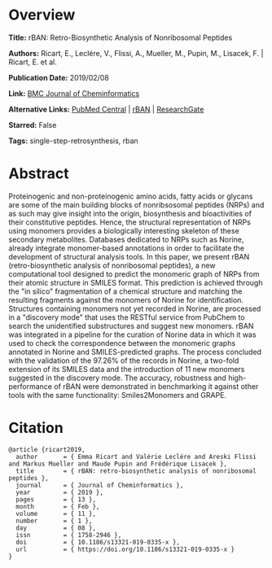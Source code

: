 # Overview
**Title:**
rBAN: Retro-Biosynthetic Analysis of Nonribosomal Peptides

**Authors:**
Ricart, E., Leclére, V., Flissi, A., Mueller, M., Pupin, M., Lisacek, F. |
Ricart, E. et al.

**Publication Date:**
2019/02/08

**Link:**
[BMC Journal of Cheminformatics](https://jcheminf.biomedcentral.com/articles/10.1186/s13321-019-0335-x)

**Alternative Links:**
[PubMed Central](https://pmc.ncbi.nlm.nih.gov/articles/PMC6689883) |
[rBAN](https://norine.univ-lille.fr/rban) |
[ResearchGate](https://www.researchgate.net/publication/330972010_RBAN_Retro-biosynthetic_analysis_of_nonribosomal_peptides)

**Starred:**
False

**Tags:**
single-step-retrosynthesis, rban


# Abstract
Proteinogenic and non-proteinogenic amino acids, fatty acids or glycans are some of the main building blocks of nonribsosomal peptides (NRPs) and as such may give insight into the origin, biosynthesis and bioactivities of their constitutive peptides.
Hence, the structural representation of NRPs using monomers provides a biologically interesting skeleton of these secondary metabolites.
Databases dedicated to NRPs such as Norine, already integrate monomer-based annotations in order to facilitate the development of structural analysis tools.
In this paper, we present rBAN (retro-biosynthetic analysis of nonribosomal peptides), a new computational tool designed to predict the monomeric graph of NRPs from their atomic structure in SMILES format.
This prediction is achieved through the "in silico" fragmentation of a chemical structure and matching the resulting fragments against the monomers of Norine for identification.
Structures containing monomers not yet recorded in Norine, are processed in a "discovery mode" that uses the RESTful service from PubChem to search the unidentified substructures and suggest new monomers.
rBAN was integrated in a pipeline for the curation of Norine data in which it was used to check the correspondence between the monomeric graphs annotated in Norine and SMILES-predicted graphs.
The process concluded with the validation of the 97.26% of the records in Norine, a two-fold extension of its SMILES data and the introduction of 11 new monomers suggested in the discovery mode.
The accuracy, robustness and high-performance of rBAN were demonstrated in benchmarking it against other tools with the same functionality: Smiles2Monomers and GRAPE.


# Citation
```
@article {ricart2019,
  author       = { Emma Ricart and Valérie Leclére and Areski Flissi and Markus Mueller and Maude Pupin and Frédérique Lisacek },
  title        = { rBAN: retro-biosynthetic analysis of nonribosomal peptides },
  journal      = { Journal of Cheminformatics },
  year         = { 2019 },
  pages        = { 13 },
  month        = { Feb },
  volume       = { 11 },
  number       = { 1 },
  day          = { 08 },
  issn         = { 1758-2946 },
  doi          = { 10.1186/s13321-019-0335-x },
  url          = { https://doi.org/10.1186/s13321-019-0335-x }
}
```

